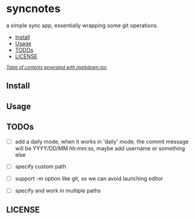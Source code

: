 # syncnotes
a simple sync app, essentially wrapping some git operations.

<!--[!TOC] -->
- [Install](#install)
- [Usage](#usage)
- [TODOs](#todos)
- [LICENSE](#license)

<small><i><a href='http://ecotrust-canada.github.io/markdown-toc/'>Table of contents generated with markdown-toc</a></i></small>

## Install

## Usage

## TODOs
- [ ] add a daily mode, when it works in 'daily' mode, the commit message will be YYYY/DD/MM hh:mm:ss, maybe add username or something else
- [ ] specify custom path
- [ ] support -m option like git, so we can avoid launching editor 
- [ ] specify and work in multiple paths


## LICENSE


